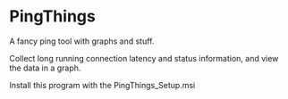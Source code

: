 # PingThings
A fancy ping tool with graphs and stuff. 

Collect long running connection latency and status information, and view the data in a graph.

Install this program with the PingThings_Setup.msi
